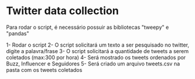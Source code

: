 # Twitter data collection

Para rodar o script, é necessário possuir as bibliotecas "tweepy" e "pandas"

1- Rodar o script
2- O script solicitará um texto a ser pesquisado no twitter, digite a palavra/frase
3- O script solicitará a quantidade de tweets a serem coletados (max:300 por hora)
4- Será mostrado os tweets ordenados por Buzz, Influencer e Seguidores
5- Será criado um arquivo tweets.csv na pasta com os tweets coletados